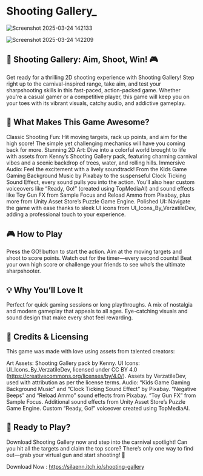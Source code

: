 # Shooting Gallery_

![Screenshot 2025-03-24 142133](https://github.com/user-attachments/assets/4e83a67f-bc24-4644-9616-adcadd773580)





![Screenshot 2025-03-24 142209](https://github.com/user-attachments/assets/9c6b7b63-5df2-42d9-b8f0-39c3166fc174)


## 🎯 Shooting Gallery: Aim, Shoot, Win! 🎮

Get ready for a thrilling 2D shooting experience with Shooting Gallery! Step right up to the carnival-inspired range, take aim, and test your sharpshooting skills in this fast-paced, action-packed game. Whether you're a casual gamer or a competitive player, this game will keep you on your toes with its vibrant visuals, catchy audio, and addictive gameplay.

## 🌟 What Makes This Game Awesome?
Classic Shooting Fun: Hit moving targets, rack up points, and aim for the high score! The simple yet challenging mechanics will have you coming back for more.
Stunning 2D Art: Dive into a colorful world brought to life with assets from Kenny’s Shooting Gallery pack, featuring charming carnival vibes and a scenic backdrop of trees, water, and rolling hills.
Immersive Audio: Feel the excitement with a lively soundtrack! From the Kids Game Gaming Background Music by Pixabay to the suspenseful Clock Ticking Sound Effect, every sound pulls you into the action. You’ll also hear custom voiceovers like “Ready, Go!” (created using TopMediaAI) and sound effects like Toy Gun FX from Sample Focus and Reload Ammo from Pixabay, plus more from Unity Asset Store’s Puzzle Game Engine.
Polished UI: Navigate the game with ease thanks to sleek UI icons from UI_Icons_By_VerzatileDev, adding a professional touch to your experience.
## 🎮 How to Play
Press the GO! button to start the action.
Aim at the moving targets and shoot to score points.
Watch out for the timer—every second counts!
Beat your own high score or challenge your friends to see who’s the ultimate sharpshooter.
## 💡 Why You’ll Love It
Perfect for quick gaming sessions or long playthroughs.
A mix of nostalgia and modern gameplay that appeals to all ages.
Eye-catching visuals and sound design that make every shot feel rewarding.
## 📜 Credits & Licensing
This game was made with love using assets from talented creators:

Art Assets: Shooting Gallery pack by Kenny.
UI Icons: UI_Icons_By_VerzatileDev, licensed under CC BY 4.0 (https://creativecommons.org/licenses/by/4.0/). Assets by VerzatileDev, used with attribution as per the license terms.
Audio:
“Kids Game Gaming Background Music” and “Clock Ticking Sound Effect” by Pixabay.
“Negative Beeps” and “Reload Ammo” sound effects from Pixabay.
“Toy Gun FX” from Sample Focus.
Additional sound effects from Unity Asset Store’s Puzzle Game Engine.
Custom “Ready, Go!” voiceover created using TopMediaAI.
## 🚀 Ready to Play?
Download Shooting Gallery now and step into the carnival spotlight! Can you hit all the targets and claim the top score? There’s only one way to find out—grab your virtual gun and start shooting! 🎉

Download Now : https://silaenn.itch.io/shooting-gallery
